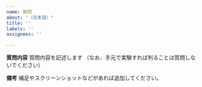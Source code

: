 ```yaml
---
name: 質問
about: "（日本語）"
title: ''
labels: ''
assignees: ''

---
```


**質問内容**
質問内容を記述します
（なお、手元で実験すれば判ることは質問しないでください）

**備考**
補足やスクリーンショットなどがあれば追加してください。
